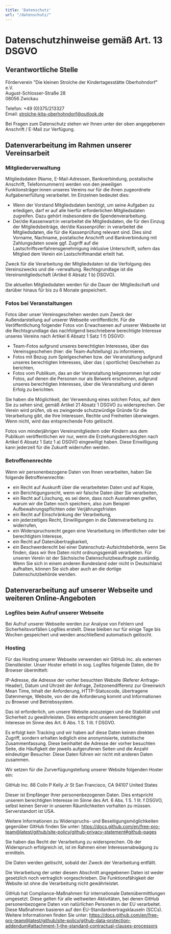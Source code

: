 ```yaml
---
title: 'Datenschutz'
url: "/datenschutz/"
---
```


# Datenschutzhinweise gemäß Art. 13 DSGVO

## Verantwortliche Stelle

Förderverein "Die kleinen Strolche der Kindertagesstätte Oberhohndorf" e.V.<br>
August-Schlosser-Straße 28<br>
08056 Zwickau<br> 

Telefon: +49 (0)375/213327<br>
Email: strolche-kita-oberhohndorf@outlook.de

Bei Fragen zum Datenschutz stehen wir Ihnen unter der oben
angegebenen Anschrift / E-Mail zur Verfügung.

## Datenverarbeitung im Rahmen unserer Vereinsarbeit

### Mitgliederverwaltung

Mitgliedsdaten (Name, E-Mail-Adressen, Bankverbindung, postalische Anschrift, Telefonnummern) werden von den jeweiligen Funktionsträger:innen unseres
Vereins nur für die ihnen zugeordnete Aufgabenerfüllung verarbeitet. Im Einzelnen bedeutet dies:

- Wenn der Vorstand Mitgliedsdaten benötigt, um seine Aufgaben zu erledigen, darf er auf alle hierfür erforderlichen
  Mitgliedsdaten zugreifen. Dazu gehört insbesondere die Spendenverarbeitung.
- Der/die Kassenwart:in verarbeitet die Mitgliedsdaten, die für den Einzug der Mitgliedsbeiträge, der/die Kassenprüfer:
  in verarbeitet die Mitgliedsdaten, die für die Kassenprüfung relevant sind. Dies sind Vorname, Nachname, postalische
  Anschrift und Bankverbindung mit Zahlungsdaten sowie ggf. Zugriff auf die Lastschriftsverfahrensgenehmigung inklusive
  Unterschrift, sofern das Mitglied dem Verein ein Lastschriftmandat erteilt hat.

Zweck für die Verarbeitung der Mitgliedsdaten ist die Verfolgung des Vereinszwecks und die -verwaltung. Rechtsgrundlage
ist die Vereinsmitgliedschaft (Artikel 6 Absatz 1 b) DSGVO).

Die aktuellen Mitgliedsdaten werden für die Dauer der Mitgliedschaft und darüber hinaus für bis zu 6 Monate gespeichert.

### Fotos bei Veranstaltungen

Fotos über unser Vereinsgeschehen werden zum Zweck der Außendarstellung auf unserer Webseite veröffentlicht.
Für die Veröffentlichung folgender Fotos von Erwachsenen auf unserer Webseite ist die Rechtsgrundlage das nachfolgend
beschriebene berechtigte Interesse unseres Vereins nach Artikel 6 Absatz 1 Satz 1 f) DSGVO:

- Team-Fotos aufgrund unseres berechtigten Interesses, über das Vereinsgeschehen (hier: die Team-Aufstellung) zu
  informieren,
- Fotos mit Bezug zum Spielgeschehen bzw. der Veranstaltung aufgrund unseres berechtigten Interesses, über das (
  sportliche) Geschehen zu berichten,
- Fotos vom Publikum, das an der Veranstaltung teilgenommen hat oder Fotos, auf denen die Personen nur als Beiwerk
  erscheinen, aufgrund unseres berechtigten Interesses, über die Veranstaltung und deren Erfolg zu berichten.

Sie haben die Möglichkeit, der Verwendung eines solchen Fotos, auf dem Sie zu sehen sind, gemäß Artikel 21 Absatz 1
DSGVO zu widersprechen. Der Verein wird prüfen, ob es zwingende schutzwürdige Gründe für die Verarbeitung gibt, die Ihre
Interessen, Rechte und Freiheiten überwiegen. Wenn nicht, wird das entsprechende Foto gelöscht.

Fotos von minderjährigen Vereinsmitgliedern oder Kindern aus dem Publikum veröffentlichen wir nur, wenn die
Erziehungsberechtigten nach Artikel 6 Absatz 1 Satz 1 a) DSGVO eingewilligt haben. Diese Einwilligung kann jederzeit für
die Zukunft widerrufen werden.

### Betroffenenrechte

Wenn wir personenbezogene Daten von Ihnen verarbeiten, haben Sie folgende Betroffenenrechte:

- ein Recht auf Auskunft über die verarbeiteten Daten und auf Kopie,
- ein Berichtigungsrecht, wenn wir falsche Daten über Sie verarbeiten,
- ein Recht auf Löschung, es sei denn, dass noch Ausnahmen greifen, warum wir die Daten noch speichern, also zum
  Beispiel Aufbewahrungspflichten oder Verjährungsfristen
- ein Recht auf Einschränkung der Verarbeitung,
- ein jederzeitiges Recht, Einwilligungen in die Datenverarbeitung zu widerrufen,
- ein Widerspruchsrecht gegen eine Verarbeitung im öffentlichen oder bei berechtigtem Interesse,
- ein Recht auf Datenübertragbarkeit,
- ein Beschwerderecht bei einer Datenschutz-Aufsichtsbehörde, wenn Sie finden, dass wir Ihre Daten nicht ordnungsgemäß
  verarbeiten. Für unseren Verein ist der Sächsische Datenschutzbeauftragte zuständig. Wenn Sie sich in einem anderen
  Bundesland oder nicht in Deutschland aufhalten, können Sie sich aber auch an die dortige Datenschutzbehörde wenden.

## Datenverarbeitung auf unserer Webseite und weiteren Online-Angeboten

### Logfiles beim Aufruf unserer Webseite

Bei Aufruf unserer Webseite werden zur Analyse von Fehlern und Sicherheitsvorfällen Logfiles erstellt. Diese bleiben nur
für einige Tage bis Wochen gespeichert und werden anschließend automatisch gelöscht.

### Hosting

Für das Hosting unserer Webseite verwenden wir GitHub Inc. als externen Dienstleister.
Unser Hoster erhebt in sog. Logfiles folgende Daten, die Ihr Browser übermittelt:

IP-Adresse, die Adresse der vorher besuchten Website (Referer Anfrage-Header), Datum und Uhrzeit der Anfrage,
Zeitzonendifferenz zur Greenwich Mean Time, Inhalt der Anforderung, HTTP-Statuscode, übertragene Datenmenge, Website,
von der die Anforderung kommt und Informationen zu Browser und Betriebssystem.

Das ist erforderlich, um unsere Website anzuzeigen und die Stabilität und Sicherheit zu gewährleisten. Dies entspricht
unserem berechtigten Interesse im Sinne des Art. 6 Abs. 1 S. 1 lit. f DSGVO.

Es erfolgt kein Tracking und wir haben auf diese Daten keinen direkten Zugriff, sondern erhalten lediglich eine
anonymisierte, statistische Zusammenfassung. Diese beinhaltet die Adresse der vorher besuchten Seite, die Häufigkeit der
jeweils aufgerufenen Seiten und die Anzahl eindeutiger Besucher. Diese Daten führen wir nicht mit anderen Daten
zusammen.

Wir setzen für die Zurverfügungstellung unserer Website folgenden Hoster ein:

GitHub Inc.
88 Colin P Kelly Jr St
San Francisco, CA 94107
United States

Dieser ist Empfänger Ihrer personenbezogenen Daten. Dies entspricht unserem berechtigten Interesse im Sinne des Art. 6
Abs. 1 S. 1 lit. f DSGVO, selbst keinen Server in unseren Räumlichkeiten vorhalten zu müssen. Serverstandort ist USA.

Weitere Informationen zu Widerspruchs- und Beseitigungsmöglichkeiten gegenüber GitHub finden Sie
unter: https://docs.github.com/en/free-pro-team@latest/github/site-policy/github-privacy-statement#github-pages

Sie haben das Recht der Verarbeitung zu widersprechen. Ob der Widerspruch erfolgreich ist, ist im Rahmen einer
Interessenabwägung zu ermitteln.

Die Daten werden gelöscht, sobald der Zweck der Verarbeitung entfällt.

Die Verarbeitung der unter diesem Abschnitt angegebenen Daten ist weder gesetzlich noch vertraglich vorgeschrieben. Die
Funktionsfähigkeit der Website ist ohne die Verarbeitung nicht gewährleistet.

GitHub hat Compliance-Maßnahmen für internationale Datenübermittlungen umgesetzt. Diese gelten für alle weltweiten
Aktivitäten, bei denen GitHub personenbezogene Daten von natürlichen Personen in der EU verarbeitet. Diese Maßnahmen
basieren auf den EU-Standardvertragsklauseln (SCCs). Weitere Informationen finden Sie
unter: https://docs.github.com/en/free-pro-team@latest/github/site-policy/github-data-protection-addendum#attachment-1–the-standard-contractual-clauses-processors

